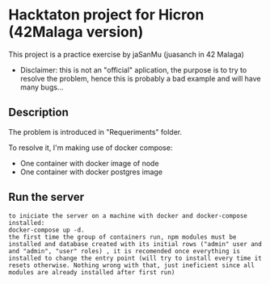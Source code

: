 # Hacktaton project for Hicron (42Malaga version)

This project is a practice exercise by jaSanMu (juasanch in 42 Malaga)

- Disclaimer: this is not an "official" aplication, the purpose is to try to resolve the problem, hence this is probably a bad example and will have many bugs...

## Description

The problem is introduced in "Requeriments" folder.

To resolve it, I'm making use of docker compose:
- One container with docker image of node
- One container with docker postgres image

## Run the server
	to iniciate the server on a machine with docker and docker-compose installed:
	docker-compose up -d.
	the first time the group of containers run, npm modules must be installed and database created with its initial rows ("admin" user and and "admin", "user" roles) , it is recomended once everything is installed to change the entry point (will try to install every time it resets otherwise. Nothing wrong with that, just ineficient since all modules are already installed after first run)
